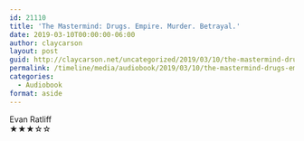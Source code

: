 ```yaml
---
id: 21110
title: 'The Mastermind: Drugs. Empire. Murder. Betrayal.'
date: 2019-03-10T00:00:00-06:00
author: claycarson
layout: post
guid: http://claycarson.net/uncategorized/2019/03/10/the-mastermind-drugs-empire-murder-betrayal/
permalink: /timeline/media/audiobook/2019/03/10/the-mastermind-drugs-empire-murder-betrayal/
categories:
  - Audiobook
format: aside
---
```

<div class="media-details"></div>

<div class="media-creator">Evan Ratliff</div>

<div class="media-rating">★★★☆☆</div>